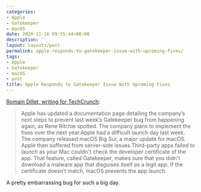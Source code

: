 ```yaml
---
categories:
- Apple
- Gatekeeper
- macOS
date: 2020-11-16 09:55:44+00:00
description: ''
layout: layouts/post
permalink: apple-responds-to-gatekeeper-issue-with-upcoming-fixes/
tags:
- Apple
- Gatekeeper
- macOS
- post
title: Apple Responds to Gatekeeper Issue With Upcoming Fixes
---
```


[Romain Dillet, writing for TechCrunch](https://techcrunch.com/2020/11/15/apple-responds-to-gatekeeper-issue-with-upcoming-fixes/?guccounter=1):

> Apple  has updated a documentation page detailing the company’s next steps to prevent last week’s Gatekeeper bug from happening again, as Rene Ritchie spotted. The company plans to implement the fixes over the next year.Apple had a difficult launch day last week. The company released macOS Big Sur, a major update for macOS. Apple then suffered from server-side issues.Third-party apps failed to launch as your Mac couldn't check the developer certificate of the app. That feature, called Gatekeeper, makes sure that you didn't download a malware app that disguises itself as a legit app. If the certificate doesn’t match, macOS prevents the app launch.

A pretty embarrassing bug for such a big day.